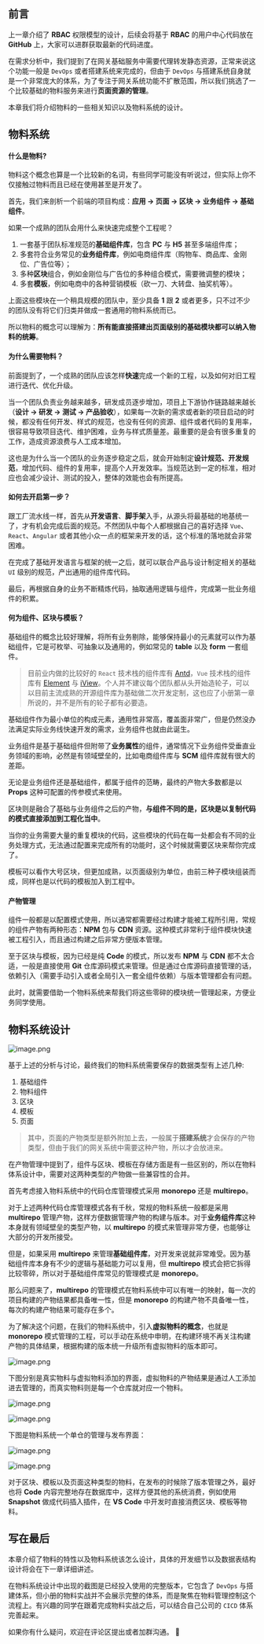 ﻿## 前言

上一章介绍了 **RBAC** 权限模型的设计，后续会将基于 **RBAC** 的用户中心代码放在 **GitHub** 上，大家可以进群获取最新的代码进度。

在需求分析中，我们提到了在网关基础服务中需要代理转发静态资源，正常来说这个功能一般是 `DevOps` 或者搭建系统来完成的，但由于 `DevOps` 与搭建系统自身就是一个非常庞大的体系，为了专注于网关系统功能不扩散范围，所以我们挑选了一个比较基础的物料服务来进行**页面资源的管理**。

本章我们将介绍物料的一些相关知识以及物料系统的设计。

## 物料系统

#### 什么是物料?

物料这个概念也算是一个比较新的名词，有些同学可能没有听说过，但实际上你不仅接触过物料而且已经在使用甚至是开发了。

首先，我们来剖析一个前端的项目构成：**应用 -> 页面 -> 区块 -> 业务组件 -> 基础组件**。

如果一个成熟的团队会用什么来快速完成整个工程呢？
1. 一套基于团队标准规范的**基础组件库**，包含 **PC** 与 **H5** 甚至多端组件库；
2. 多套符合业务常见的**业务组件库**，例如电商组件库（购物车、商品库、金刚位、广告位等）；
3. 多种**区块**组合，例如金刚位与广告位的多种组合模式，需要微调整的模块；
4. 多套**模板**，例如电商中的各种营销模板（砍一刀、大转盘、抽奖机等）。

上面这些模块在一个稍具规模的团队中，至少具备 **1** 跟 **2** 或者更多，只不过不少的团队没有将它们归类并做成一套通用的物料系统而已。

所以物料的概念可以理解为：**所有能直接搭建出页面级别的基础模块都可以纳入物料的统筹**。

#### 为什么需要物料？

前面提到了，一个成熟的团队应该怎样**快速**完成一个新的工程，以及如何对旧工程进行迭代、优化升级。

当一个团队负责业务越来越多，研发成员逐步增加，项目上下游协作链路越来越长（**设计 -> 研发 -> 测试 -> 产品验收**），如果每一次新的需求或者新的项目启动的时候，都没有任何开发、样式的规范，也没有任何的资源、组件或者代码的复用率，很容易导致项目迭代、维护困难，业务与样式质量差。最重要的是会有很多重复的工作，造成资源浪费与人工成本增加。

这也是为什么当一个团队的业务逐步稳定之后，就会开始制定**设计规范、开发规范**，增加代码、组件的复用率，提高个人开发效率。当规范达到一定的标准，相对应也会减少设计、测试的投入，整体的效能也会有所提高。

#### 如何去开启第一步？

跟工厂流水线一样，首先从**开发语言**、**脚手架**入手，从源头将最基础的地基统一了，才有机会完成后面的规范。不然团队中每个人都根据自己的喜好选择 `Vue`、`React`、`Angular` 或者其他小众一点的框架来开发的话，这个标准的落地就会非常困难。

在完成了基础开发语言与框架的统一之后，就可以联合产品与设计制定相关的基础 `UI` 级别的规范，产出通用的组件库代码。

最后，再根据自身的业务不断精炼代码，抽取通用逻辑与组件，完成第一批业务组件的积累。

#### 何为组件、区块与模板？

基础组件的概念比较好理解，将所有业务剔除，能够保持最小的元素就可以作为基础组件，它是可枚举、可抽象以及通用的，例如常见的 **table** 以及 **form** 一套组件。

> 目前业内做的比较好的 `React` 技术栈的组件库有 [Antd](https://ant.design/docs/react/introduce-cn)，`Vue` 技术栈的组件库有 [Element](https://element-plus.org/zh-CN/#/zh-CN) 与 [iView](https://iview.github.io/)。个人并不建议每个团队都从头开始造轮子，可以以目前主流成熟的开源组件库为基础做二次开发定制，这也应了小册第一章所说的，并不是所有的轮子都有必要造。

基础组件作为最小单位的构成元素，通用性非常高，覆盖面非常广，但是仍然没办法满足实际业务线快速开发的需求，业务组件也就由此诞生。

业务组件是基于基础组件但附带了**业务属性**的组件，通常情况下业务组件受垂直业务领域的影响，必然是有领域壁垒的，比如电商组件库与 **SCM** 组件库就有很大的差距。

无论是业务组件还是基础组件，都属于组件的范畴，最终的产物大多数都是以 **Props** 这种可配置的传参模式来使用。

区块则是融合了基础与业务组件之后的产物，**与组件不同的是，区块是以复制代码的模式直接添加到工程化当中**。

当你的业务需要大量的重复模块的代码，这些模块的代码在每一处都会有不同的业务处理方式，无法通过配置来完成所有的功能时，这个时候就需要区块来帮你完成了。

模板可以看作大号区块，但更加成熟，以页面级别为单位，由前三种子模块组装而成，同样也是以代码的模板加入到工程中。

#### 产物管理

组件一般都是以配置模式使用，所以通常都需要经过构建才能被工程所引用，常规的组件产物有两种形态：**NPM** 包与 **CDN** 资源。这种模式非常利于组件模块快速被工程引入，而且通过构建之后非常方便版本管理。

至于区块与模板，因为已经是纯 **Code** 的模式，所以发布 **NPM** 与 **CDN** 都不太合适，一般是直接使用 **Git** 仓库源码模式来管理。但是通过仓库源码直接管理的话，依赖引入（需要手动引入或者全局引入一套全组件依赖）与版本管理都会有问题。

此时，就需要借助一个物料系统来帮我们将这些零碎的模块统一管理起来，方便业务同学使用。

## 物料系统设计

![image.png](https://p6-juejin.byteimg.com/tos-cn-i-k3u1fbpfcp/6521f34d998148b3857244458245ca63~tplv-k3u1fbpfcp-watermark.image?)

基于上述的分析与讨论，最终我们的物料系统需要保存的数据类型有上述几种:
1. 基础组件
2. 物料组件
3. 区块
4. 模板
5. 页面

> 其中，页面的产物类型是额外附加上去，一般属于**搭建系统**才会保存的产物类型，但由于我们的网关系统中需要这种产物，所以才会放进来。

在产物管理中提到了，组件与区块、模板在存储方面是有一些区别的，所以在物料体系设计中，需要对这两种类型的产物做一些兼容性的合并。

首先考虑接入物料系统中的代码仓库管理模式采用 **monorepo** 还是 **multirepo**。

对于上述两种代码仓库管理模式各有千秋，常规的物料系统一般都是采用 **multirepo** 管理产物，这样方便数据管理产物的构建与版本。对于**业务组件库**这种本身就有领域壁垒的类型产物，以 **multirepo** 的模式来管理非常方便，也能够让大部分的开发所接受。

但是，如果采用 **multirepo** 来管理**基础组件库**，对开发来说就非常难受。因为基础组件库本身有不少的逻辑与基础能力可以复用，但 **multirepo** 模式会把它拆得比较零碎，所以对于基础组件库常见的管理模式是 **monorepo**。

那么问题来了，**multirepo** 的管理模式在物料系统中可以有唯一的映射，每一次的项目构建的产物结果都具备唯一性，但是 **monorepo** 的构建产物不具备唯一性，每次的构建产物结果可能存在多个。

为了解决这个问题，在我们的物料系统中，引入**虚拟物料的概念**，也就是 **monorepo** 模式管理的工程，可以手动在系统中申明，在构建环境不再关注构建产物的具体结果，根据构建的版本统一升级所有虚拟物料的版本即可。

![image.png](https://p1-juejin.byteimg.com/tos-cn-i-k3u1fbpfcp/4ffade5dde0447ae9176e9db832e34cd~tplv-k3u1fbpfcp-watermark.image?)

下图分别是真实物料与虚拟物料添加的界面，虚拟物料的产物结果是通过人工添加进去管理的，而真实物料则是每一个仓库就对应一个物料。


![image.png](https://p6-juejin.byteimg.com/tos-cn-i-k3u1fbpfcp/9300bd5b71294080a0b9cfd2f1de3399~tplv-k3u1fbpfcp-watermark.image?)

![image.png](https://p6-juejin.byteimg.com/tos-cn-i-k3u1fbpfcp/3347cc973b7441a492f7fb17c6310078~tplv-k3u1fbpfcp-watermark.image?)

下图是物料系统一个单仓的管理与发布界面：

![image.png](https://p3-juejin.byteimg.com/tos-cn-i-k3u1fbpfcp/c0c2f4d1f6ff4d95b549d9802ce5c722~tplv-k3u1fbpfcp-watermark.image?)


![image.png](https://p9-juejin.byteimg.com/tos-cn-i-k3u1fbpfcp/e3ca28bca02c4adaa615054859abb945~tplv-k3u1fbpfcp-watermark.image?)


对于区块、模板以及页面这种类型的物料，在发布的时候除了版本管理之外，最好也将 **Code** 内容完整地存在数据库中，这样方便其他的系统消费，例如使用 **Snapshot** 做成代码插入插件，在 **VS Code** 中开发时直接消费区块、模板等物料。


## 写在最后

本章介绍了物料的特性以及物料系统该怎么设计，具体的开发细节以及数据表结构设计将会在下一章详细讲述。

在物料系统设计中出现的截图是已经投入使用的完整版本，它包含了 `DevOps` 与搭建体系，但小册的物料实战并不会展示完整的体系，而是聚焦在物料管理控制这个流程上。有兴趣的同学在跟着完成物料实战之后，可以结合自己公司的 `CICD` 体系完善起来。

如果你有什么疑问，欢迎在评论区提出或者加群沟通。 👏



